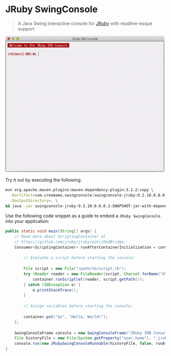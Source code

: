 # JRuby SwingConsole

> A Java Swing interactive console for [JRuby](https://github.com/jruby/jruby) with readline-esque support

<img alt="JRuby SwingConsole - Hello, World!" src="https://raw.githubusercontent.com/creemama/swingconsole/master/swingconsole-jruby/JRuby-SwingConsole.gif" width="500">

Try it out by executing the following:

```sh
mvn org.apache.maven.plugins:maven-dependency-plugin:3.1.2:copy \
  -Dartifact=com.creemama.swingconsole:swingconsole-jruby:9.2.10.0.0.0.1-SNAPSHOT:jar:jar-with-dependencies \
  -DoutputDirectory=. \
&& java -jar swingconsole-jruby-9.2.10.0.0.0.1-SNAPSHOT-jar-with-dependencies.jar
```

Use the following code snippet as a guide to embed a `JRuby SwingConsole` into your application:

```java
public static void main(String[] args) {
	// Read more about ScriptingContainer at
	// https://github.com/jruby/jruby/wiki/RedBridge.
	Consumer<ScriptingContainer> runAfterContainerInitialization = container -> {

		// Evaluate a script before starting the console:

		File script = new File("/path/to/script.rb");
		try (Reader reader = new FileReader(script, Charset.forName("UTF-8"))) {
			container.runScriptlet(reader, script.getPath());
		} catch (IOException e) {
			e.printStackTrace();
		}

		// Assign variables before starting the console:

		container.put("$x", "Hello, World!");
	};

	SwingConsoleFrame console = new SwingConsoleFrame("JRuby IRB Console");
	File historyFile = new File(System.getProperty("user.home"), ".jruby");
	console.run(new JRubySwingConsoleRunnable(historyFile, false, runAfterContainerInitialization));
}
```